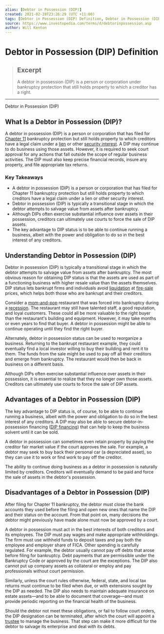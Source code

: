 ```yaml
---
alias: [Debtor in Possession (DIP)]
created: 2021-02-28T23:26:29 (UTC +11:00)
tags: [Debtor in Possession (DIP) Definition, Debtor in Possession (DIP)]
source: https://www.investopedia.com/terms/d/debtorinpossession.asp
author: Will Kenton
---
```


# Debtor in Possession (DIP) Definition

> ## Excerpt
> A debtor in possession (DIP) is a person or corporation under bankruptcy protection that still holds property to which a creditor has a right.

---

Debtor in Possession (DIP)
## What Is a Debtor in Possession (DIP)?

A debtor in possession (DIP) is a person or corporation that has filed for [Chapter 11](https://www.investopedia.com/terms/c/chapter11.asp) bankruptcy protection but still holds property to which creditors have a legal claim under a [lien](https://www.investopedia.com/terms/l/lien.asp) or other [security interest](https://www.investopedia.com/terms/s/security-interest.asp). A DIP may continue to do business using those assets. However, it is required to seek court approval for any actions that fall outside the scope of regular business activities. The DIP must also keep precise financial records, insure any property, and file appropriate tax returns.

### Key Takeaways

-   A debtor in possession (DIP) is a person or corporation that has filed for Chapter 11 bankruptcy protection but still holds property to which creditors have a legal claim under a lien or other security interest.
-   Debtor in possession (DIP) is typically a transitional stage in which the debtor attempts to salvage value from assets after bankruptcy.
-   Although DIPs often exercise substantial influence over assets in their possession, creditors can ultimately use courts to force the sale of DIP assets.
-   The key advantage to DIP status is to be able to continue running a business, albeit with the power and obligation to do so in the best interest of any creditors.

## Understanding Debtor in Possession (DIP)

Debtor in possession (DIP) is typically a transitional stage in which the debtor attempts to salvage value from assets after bankruptcy. The most obvious reason for obtaining DIP status is that the assets are used as part of a functioning business with higher resale value than the assets themselves. DIP status lets bankrupt firms and individuals avoid [liquidation](https://www.investopedia.com/terms/l/liquidation.asp) at [fire-sale](https://www.investopedia.com/terms/f/firesale.asp) prices, which helps both those who are bankrupt and their creditors.

Consider a [mom-and-pop](https://www.investopedia.com/terms/m/momandpop.asp) restaurant that was forced into bankruptcy during a [recession](https://www.investopedia.com/terms/r/recession.asp). The restaurant may still have talented staff, a good reputation, and loyal customers. These could all be more valuable to the right buyer than the restaurant's building and equipment. However, it may take months or even years to find that buyer. A debtor in possession might be able to continue operating until they find the right buyer.

Alternately, debtor in possession status can be used to reorganize a business. Returning to the bankrupt restaurant example, they could eventually find a local investor willing to buy their building and rent it to them. The funds from the sale might be used to pay off all their creditors and emerge from bankruptcy. The restaurant would then be back in business on a different basis.

Although DIPs often exercise substantial influence over assets in their possession, it is essential to realize that they no longer own those assets. Creditors can ultimately use courts to force the sale of DIP assets.

## Advantages of a Debtor in Possession (DIP)

The key advantage to DIP status is, of course, to be able to continue running a business, albeit with the power and obligation to do so in the best interest of any creditors. A DIP may also be able to secure debtor-in-possession financing ([DIP financing](https://www.investopedia.com/terms/d/debtorinpossessionfinancing.asp)) that can help to keep the business solvent until it can be sold.

A debtor in possession can sometimes even retain property by paying the creditor fair market value if the court approves the sale. For example, a debtor may seek to buy back their personal car (a depreciated asset), so they can use it to work or find work to pay off the creditor.

The ability to continue doing business as a debtor in possession is naturally limited by creditors. Creditors will eventually demand to be paid and force the sale of assets in the debtor's possession.

## Disadvantages of a Debtor in Possession (DIP)

After filing for Chapter 11 bankruptcy, the debtor must close the bank accounts they used before the filing and open new ones that name the DIP and their status on the account. From that point on, many decisions the debtor might previously have made alone must now be approved by a court.

A debtor in possession must act in the best interests of both creditors and its employees. The DIP must pay wages and make appropriate withholdings. The firm must use withheld funds to deposit taxes and pay both the employee and employer share of FICA. Other spending is carefully regulated. For example, the debtor usually cannot pay off debts that arose before filing for bankruptcy. Debt payments that are permissible under the Bankruptcy Code or approved by the court are the exceptions. The DIP also cannot put up company assets as collateral or employ and pay professionals without court permission.

Similarly, unless the court rules otherwise, federal, state, and local tax returns must continue to be filed when due, or with extensions sought by the DIP as needed. The DIP also needs to maintain adequate insurance on estate assets—and to be able to document that coverage—and must provide periodic reporting on the financial health of the business.

Should the debtor not meet these obligations, or fail to follow court orders, the DIP designation can be terminated, after which the court will appoint a [trustee](https://www.investopedia.com/terms/t/trustee.asp) to manage the business. That step can make it more difficult for the debtor to salvage its enterprise and deal with its debts.
